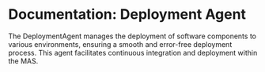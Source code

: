 # Documentation: Deployment Agent

The DeploymentAgent manages the deployment of software components to various environments, ensuring a smooth and error-free deployment process. This agent facilitates continuous integration and deployment within the MAS.